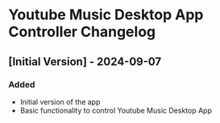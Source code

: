 # Youtube Music Desktop App Controller Changelog

## [Initial Version] - 2024-09-07

### Added

- Initial version of the app
- Basic functionality to control Youtube Music Desktop App
